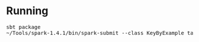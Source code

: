 Running
=======
<pre>
sbt package
~/Tools/spark-1.4.1/bin/spark-submit --class KeyByExample target/scala-2.10/sparkyone_2.10-1.0.jar
</pre>
